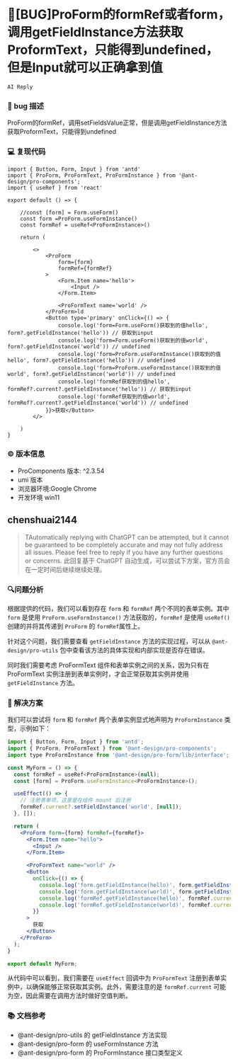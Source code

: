 # 🐛[BUG]ProForm的formRef或者form，调用getFieldInstance方法获取ProformText，只能得到undefined，但是Input就可以正确拿到值

`AI Reply`

### 🐛 bug 描述

ProForm的formRef，调用setFieldsValue正常，但是调用getFieldInstance方法获取ProformText，只能得到undefined

### 💻 复现代码

```
import { Button, Form, Input } from 'antd'
import { ProForm, ProFormText, ProFormInstance } from '@ant-design/pro-components';
import { useRef } from 'react'

export default () => {

    //const [form] = Form.useForm()
    const form =ProForm.useFormInstance()
    const formRef = useRef<ProFormInstance>()

    return (

        <>
            <ProForm
                form={form}
                formRef={formRef}
            >
                <Form.Item name='hello'>
                    <Input />
                </Form.Item>

                <ProFormText name='world' />
            </ProForm>ld
            <Button type='primary' onClick={() => {
                console.log('form=Form.useForm()获取到的值hello', form?.getFieldInstance('hello')) // 获取到input
                console.log('form=Form.useForm()获取到的值world', form?.getFieldInstance('world')) // undefined
                console.log('form=ProForm.useFormInstance()获取到的值hello', form?.getFieldInstance('hello')) // undefined
                console.log('form=ProForm.useFormInstance()获取到的值world', form?.getFieldInstance('world')) // undefined
                console.log('formRef获取到的值hello', formRef?.current?.getFieldInstance('hello')) // 获取到input
                console.log('formRef获取到的值world', formRef?.current?.getFieldInstance('world')) // undefined
            }}>获取</Button>
        </>

    )
}
```

### © 版本信息

- ProComponents 版本: ^2.3.54
- umi 版本
- 浏览器环境:Google Chrome
- 开发环境 win11

## chenshuai2144

> TAutomatically replying with ChatGPT can be attempted, but it cannot be guaranteed to be completely accurate and may not fully address all issues. Please feel free to reply if you have any further questions or concerns.
> 此回复基于 ChatGPT 自动生成，可以尝试下方案，官方员会在一定时间后继续继续处理。

### 🔍问题分析

根据提供的代码，我们可以看到存在 `form` 和 `formRef` 两个不同的表单实例。其中 `form` 是使用 `ProForm.useFormInstance()` 方法获取的，`formRef` 是使用 `useRef()` 创建的并将其传递到 `ProForm` 的 `formRef`属性上。

针对这个问题，我们需要查看 `getFieldInstance` 方法的实现过程，可以从 `@ant-design/pro-utils` 包中查看该方法的具体实现和内部实现是否存在错误。

同时我们需要考虑 ProFormText 组件和表单实例之间的关系，因为只有在 ProFormText 实例注册到表单实例时，才会正常获取其实例并使用 `getFieldInstance` 方法。

### 🌱 解决方案

我们可以尝试将 `form` 和 `formRef` 两个表单实例显式地声明为 `ProFormInstance` 类型，示例如下：

```jsx
import { Button, Form, Input } from 'antd';
import { ProForm, ProFormText } from '@ant-design/pro-components';
import type ProFormInstance from '@ant-design/pro-form/lib/interface';

const MyForm = () => {
  const formRef = useRef<ProFormInstance>(null);
  const [form] = ProForm.useFormInstance<ProFormInstance>();

  useEffect(() => {
    // 注册表单项，这里是在组件 mount 后注册
    formRef.current?.setFieldInstance('world', [null]);
  }, []);

  return (
    <ProForm form={form} formRef={formRef}>
      <Form.Item name="hello">
        <Input />
      </Form.Item>

      <ProFormText name="world" />
      <Button
        onClick={() => {
          console.log('form.getFieldInstance(hello)', form.getFieldInstance('hello'));
          console.log('form.getFieldInstance(world)', form.getFieldInstance('world'));
          console.log('formRef.getFieldInstance(hello)', formRef.current?.getFieldInstance('hello'));
          console.log('formRef.getFieldInstance(world)', formRef.current?.getFieldInstance('world'));
        }}
      >
        获取
      </Button>
    </ProForm>
  );
}

export default MyForm;
```

从代码中可以看到，我们需要在 `useEffect` 回调中为 `ProFormText` 注册到表单实例中，以确保能够正常获取其实例。此外，需要注意的是 `formRef.current` 可能为空，因此需要在调用方法时做好空值判断。

### 📚 文档参考

- @ant-design/pro-utils 的 getFieldInstance 方法实现
- @ant-design/pro-form 的 useFormInstance 方法
- @ant-design/pro-form 的 ProFormInstance 接口类型定义
